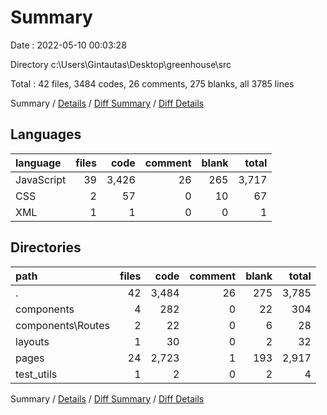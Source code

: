 # Summary

Date : 2022-05-10 00:03:28

Directory c:\Users\Gintautas\Desktop\greenhouse\src

Total : 42 files,  3484 codes, 26 comments, 275 blanks, all 3785 lines

Summary / [Details](details.md) / [Diff Summary](diff.md) / [Diff Details](diff-details.md)

## Languages
| language | files | code | comment | blank | total |
| :--- | ---: | ---: | ---: | ---: | ---: |
| JavaScript | 39 | 3,426 | 26 | 265 | 3,717 |
| CSS | 2 | 57 | 0 | 10 | 67 |
| XML | 1 | 1 | 0 | 0 | 1 |

## Directories
| path | files | code | comment | blank | total |
| :--- | ---: | ---: | ---: | ---: | ---: |
| . | 42 | 3,484 | 26 | 275 | 3,785 |
| components | 4 | 282 | 0 | 22 | 304 |
| components\Routes | 2 | 22 | 0 | 6 | 28 |
| layouts | 1 | 30 | 0 | 2 | 32 |
| pages | 24 | 2,723 | 1 | 193 | 2,917 |
| test_utils | 1 | 2 | 0 | 2 | 4 |

Summary / [Details](details.md) / [Diff Summary](diff.md) / [Diff Details](diff-details.md)